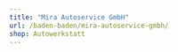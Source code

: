 ```yaml
---
title: "Mira Autoservice GmbH"
url: /baden-baden/mira-autoservice-gmbh/
shop: Autowerkstatt
---
```

